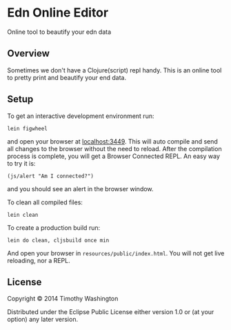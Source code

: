 # Edn Online Editor

Online tool to beautify your edn data

## Overview

Sometimes we don't have a Clojure(script) repl handy. This is an online tool to pretty print and beautify your end data.

## Setup

To get an interactive development environment run:

    lein figwheel

and open your browser at [localhost:3449](http://localhost:3449/).
This will auto compile and send all changes to the browser without the
need to reload. After the compilation process is complete, you will
get a Browser Connected REPL. An easy way to try it is:

    (js/alert "Am I connected?")

and you should see an alert in the browser window.

To clean all compiled files:

    lein clean

To create a production build run:

    lein do clean, cljsbuild once min

And open your browser in `resources/public/index.html`. You will not
get live reloading, nor a REPL. 

## License

Copyright © 2014 Timothy Washington

Distributed under the Eclipse Public License either version 1.0 or (at your option) any later version.
